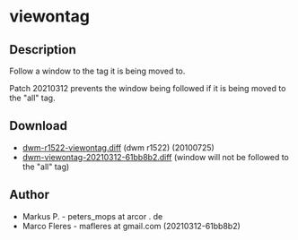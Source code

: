 viewontag
=========

Description
-----------
Follow a window to the tag it is being moved to.

Patch 20210312 prevents the window being followed if it is being moved to the "all" tag.

Download
--------
* [dwm-r1522-viewontag.diff](dwm-r1522-viewontag.diff) (dwm r1522) (20100725)
* [dwm-viewontag-20210312-61bb8b2.diff](dwm-viewontag-20210312-61bb8b2.diff) (window will not be followed to the "all" tag)

Author
------
* Markus P. - peters\_mops at arcor . de
* Marco Fleres - mafleres at gmail.com (20210312-61bb8b2)

